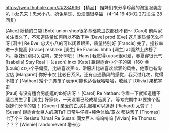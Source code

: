 https://web.thuhole.com/##284936 【精品】
姐妹们来分享珍藏的淘宝服装店叭！dz先来！忠犬小八、奶兔星球、没烦恼很幸福
（4-14 16:43:02 272关注 28回复）

[Alice] 妖精的口袋
[Bob] union shop很多基础款卫衣都还不错～
[Carol] 前两家关注很久了，不知道质量如何所以不敢下手
[Dave] prod
[Eve] 这几家质量怎么样呀
[洞主] Re Eve: 忠犬小八的可以闭着眼买，质量特别好
[Francis] 完了，撞衫率进一步提高
[Grace] reshake
[洞主] Re Francis: hhhh
[洞主] az竟然上热榜了吗，姐妹们别只关注鸭，来分享吧！
[Hans] 我觉得kuose很可爱，春夏穿很元气
[Isabella] Stay Real！
[Jason] inxx
[Kate] 蹲蹲适合小个子的店（160-😢
[Louis] cz小个子偏瘦，比较喜欢买lo，常服店比较喜欢紫涵的风格，他家也有淘宝店
[Margaret] 你好卡农     比较日系风，还有点通勤风的感觉，我买过几次，觉得不错子
[Nathan] 矮个子男孩子表示可能也适合我哈哈哈，收藏了
[Olivia] 果核宇宙  
[Paul] 有没有适合男能逛的tb好店呀！
[Carol] Re Nathan: 你看一下就知道适不适合男生了🤣
[洞主] 好家伙，一天没看已经成精品洞了。等考完期中dz要挨个逛姐妹们分享的店！
[Queen] 亲爱的白,买礼服裙可以逛逛
[Richard] 太赞了！
[Susan] 蹲适合女巨人的店TaT 日常牛仔裤+纯色体恤/卫衣 都快弯了
[Thomas] 七了个三 Resistu 
[Uma] Re Susan: 同女巨人 呜呜呜呜
[Vivian] Re Thomas: ？？？
[Winnie] randomevent 塔卡沙